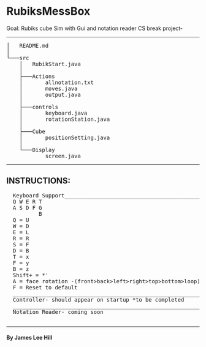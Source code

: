 # RubiksMessBox
Goal: Rubiks cube Sim with Gui and notation reader
CS break project-
__________________________________
<pre>
│   README.md
│
└───src
    │   RubikStart.java
    │
    ├───Actions
    │       allnotation.txt
    │       moves.java
    │       output.java
    │
    ├───controls
    │       keyboard.java
    │       rotationStation.java
    │
    ├───Cube
    │       positionSetting.java
    │
    └───Display
            screen.java
</pre>
_________________________________
## INSTRUCTIONS:<be>
<pre>
  Keyboard Support__________________________________________
  Q W E R T
  A S D F G
          B
  Q = U
  W = D
  E = L
  R = R
  S = F
  D = B
  T = x
  F = y
  B = z
  Shift+ = *'
  A = face rotation -(front>back>left>right>top>bottom>loop)
  F = Reset to default
  ___________________________________________________________
  Controller- should appear on startup *to be completed
  ___________________________________________________________
  Notation Reader- coming soon
  ___________________________________________________________
</pre>
__________________________________
#### By James Lee Hill
